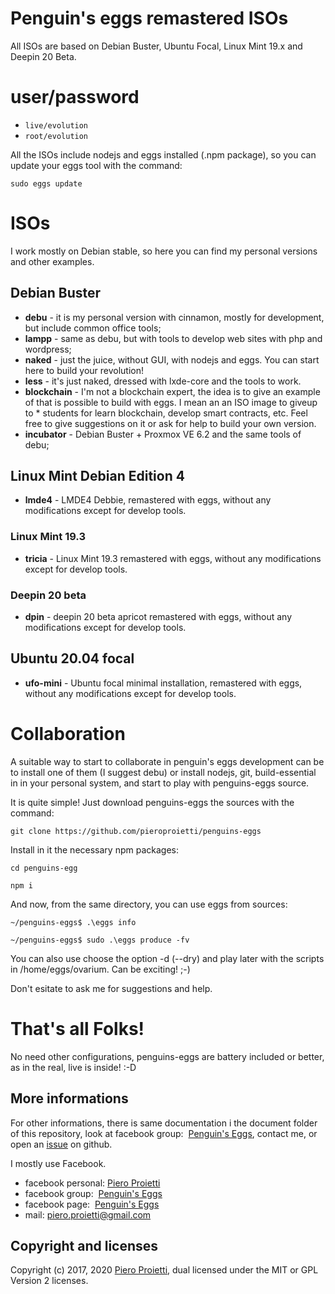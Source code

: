 # Penguin's eggs remastered ISOs

All ISOs are based on Debian Buster, Ubuntu Focal, Linux Mint 19.x and Deepin 20 Beta. 

# user/password
* ```live/evolution```
* ```root/evolution```

All the ISOs include nodejs and eggs installed (.npm package), so you can update your eggs tool with the command:

```sudo eggs update```

# ISOs

I work mostly on Debian stable, so here you can find my personal versions and other examples.

## Debian Buster
* **debu**  - it is my personal version with cinnamon, mostly for development, but include common office tools;
* **lampp** - same as debu, but with tools to develop web sites with php and wordpress;
* **naked** - just the juice, without GUI, with nodejs and eggs. You can start here to build your revolution! 
* **less** - it's just naked, dressed with lxde-core and the tools to work.
* **blockchain** - I'm not a blockchain expert, the idea is to give an example of that is possible to build with eggs. I mean an an ISO image to giveup to * students for learn blockchain, develop smart contracts, etc. Feel free to give suggestions on it or ask for help to build your own version.
* **incubator** - Debian Buster + Proxmox VE 6.2 and the same tools of debu;

## Linux Mint Debian Edition 4 
* **lmde4** - LMDE4 Debbie, remastered with eggs, without any modifications except for develop tools.

### Linux Mint 19.3
* **tricia** - Linux Mint 19.3 remastered with eggs, without any modifications except for develop tools.

### Deepin 20 beta
* **dpin** - deepin 20 beta apricot remastered with eggs, without any modifications except for develop tools.

## Ubuntu 20.04 focal
* **ufo-mini** - Ubuntu focal minimal installation, remastered with eggs, without any modifications except for develop tools.



# Collaboration

A suitable way to start to collaborate in penguin's eggs development can be to install one of them (I suggest debu) or install nodejs, git, build-essential in in your personal system, and start to play with penguins-eggs source.

It is quite simple! Just download penguins-eggs the sources with the command:

```git clone https://github.com/pieroproietti/penguins-eggs```


Install in it the necessary npm packages:

```cd penguins-egg```

```npm i```

And now, from the same directory, you can use eggs from sources:

```~/penguins-eggs$ .\eggs info```

```~/penguins-eggs$ sudo .\eggs produce -fv```

You can also use choose the option -d (--dry) and play later with the scripts in /home/eggs/ovarium. Can be exciting! ;-)

Don't esitate to ask me for suggestions and help.

# That's all Folks!
No need other configurations, penguins-eggs are battery included or better, as in the real, live is inside! :-D

## More informations
For other informations, there is same documentation i the document folder of this repository,
look at facebook group:  [Penguin's Eggs](https://www.facebook.com/groups/128861437762355/),
contact me, or open an [issue](https://github.com/pieroproietti/penguins-eggs/issues) on github.

I mostly use Facebook.

* facebook personal: [Piero Proietti](https://www.facebook.com/thewind61)
* facebook group:  [Penguin's Eggs](https://www.facebook.com/groups/128861437762355/)
* facebook page:  [Penguin's Eggs](https://www.facebook.com/penguinseggs)
* mail: piero.proietti@gmail.com


## Copyright and licenses
Copyright (c) 2017, 2020 [Piero Proietti](https://github.com/pieroproietti), dual licensed under the MIT or GPL Version 2 licenses.
